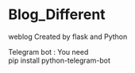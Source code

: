 # Blog_Different
weblog Created by flask and Python

Telegram bot : You need  
pip install python-telegram-bot
